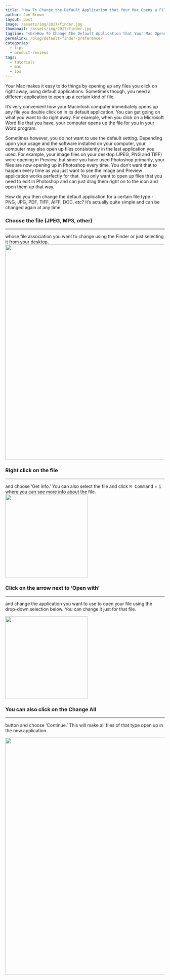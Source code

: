 ```yaml
---
title: "How To Change the Default Application that Your Mac Opens a File With"
author: Jon Brown
layout: post
image: /assets/img/2017/finder.jpg
thumbnail: /assets/img/2017/finder.jpg
tagline: "<br>How To Change the Default Application that Your Mac Opens a File With"
permalink: /blog/default-finder-preference/
categories:
  - tips
  - product-reviews
tags:
  - tutorials
  - mac
  - ios
---
```

Your Mac makes it easy to do things by opening up any files you click on right away, using default applications. Sometimes though, you need a different application to open up a certain kind of file.

It’s very convenient how your Macintosh computer immediately opens up any file you double click on in its default application. You can get going on what you want to do right away. For example, when you click on a Microsoft Word file that you have, your computer opens up the file for you in your Word program. 

Sometimes however, you do not want to use the default setting. Depending upon your usage and the software installed on your computer, your computer may also open up files consistently in the last application you used. For example, your image files on your desktop (JPEG, PNG and TIFF) were opening in Preview, but since you have used Photoshop primarily, your files are now opening up in Photoshop every time. You don’t want that to happen every time as you just want to see the image and Preview application works perfectly for that. You only want to open up files that you need to edit in Photoshop and can just drag them right on to the icon and open them up that way.

How do you then change the default application for a certain file type - PNG, JPG, PDF, TIFF, AIFF, DOC, etc? It’s actually quite simple and can be changed again at any time.

### Choose the file (JPEG, MP3, other) 
---
whose file association you want to change using the Finder or just selecting it from your desktop.
<img src="{{ site.site_cdn }}/assets/img/blog/2017/default/ChangeDefaultApp_image1.png" class="img-fluid rounded m-2" width="677" /> 

### Right click on the file
---
 and choose ‘Get Info.’ You can also select the file and click <kbd>⌘ Command</kbd> + <kbd>i</kbd> where you can see more info about the file.
<img src="{{ site.site_cdn }}/assets/img/blog/2017/default/ChangeDefaultApp_image2.png" class="img-fluid rounded m-2" width="261" />

### Click on the arrow next to ‘Open with’ 
---
and change the application you want to use to open your file using the drop-down selection below. You can change it just for that file. 

<img src="{{ site.site_cdn }}/assets/img/blog/2017/default/ChangeDefaultApp_image3.png" class="img-fluid rounded m-2" width="260" />

### You can also click on the Change All 
---
button and choose ‘Continue.’ This will make all files of that type open up in the new application.

<img src="{{ site.site_cdn }}/assets/img/blog/2017/default/ChangeDefaultApp_image5.png" class="img-fluid rounded m-2" width="745" />
